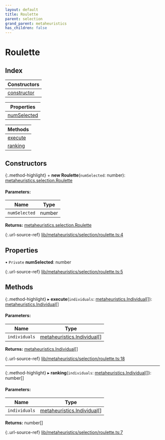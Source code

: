 ```yaml
---
layout: default
title: Roulette
parent: selection
grand_parent: metaheuristics
has_children: false
---
```


# Roulette

## Index

| Constructors |
|-----------|
| [constructor](#constructor) |

| Properties |
|-----------|
| [numSelected](#numselected) |

| Methods |
|-----------|
| [execute](#execute) |
| [ranking](#ranking) |

## Constructors

{:.method-highlight}
\+ **new Roulette**(`numSelected`: number): [metaheuristics.selection.Roulette](../metaheuristics_selection_roulette)

#### Parameters:

Name | Type |
------ | ------ |
`numSelected` | number |

**Returns:** [metaheuristics.selection.Roulette](../metaheuristics_selection_roulette)

{:.url-source-ref}
[lib/metaheuristics/selection/roulette.ts:4](https://github.com/ascentcore/dataspot/blob/eafb62e/lib/metaheuristics/selection/roulette.ts#L4)

## Properties

• `Private` **numSelected**: number

{:.url-source-ref}
[lib/metaheuristics/selection/roulette.ts:5](https://github.com/ascentcore/dataspot/blob/eafb62e/lib/metaheuristics/selection/roulette.ts#L5)

## Methods

{:.method-highlight}
▸ **execute**(`individuals`: [metaheuristics.Individual](../metaheuristics_individual)[]): [metaheuristics.Individual](../metaheuristics_individual)[]

#### Parameters:

Name | Type |
------ | ------ |
`individuals` | [metaheuristics.Individual](../metaheuristics_individual)[] |

**Returns:** [metaheuristics.Individual](../metaheuristics_individual)[]

{:.url-source-ref}
[lib/metaheuristics/selection/roulette.ts:18](https://github.com/ascentcore/dataspot/blob/eafb62e/lib/metaheuristics/selection/roulette.ts#L18)

___

{:.method-highlight}
▸ **ranking**(`individuals`: [metaheuristics.Individual](../metaheuristics_individual)[]): number[]

#### Parameters:

Name | Type |
------ | ------ |
`individuals` | [metaheuristics.Individual](../metaheuristics_individual)[] |

**Returns:** number[]

{:.url-source-ref}
[lib/metaheuristics/selection/roulette.ts:7](https://github.com/ascentcore/dataspot/blob/eafb62e/lib/metaheuristics/selection/roulette.ts#L7)
